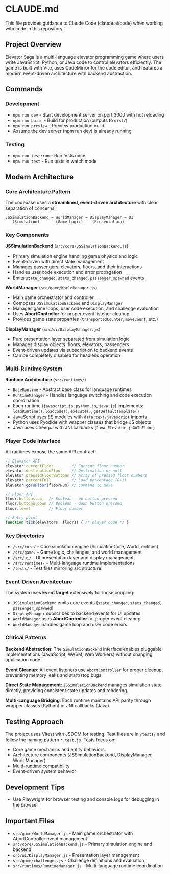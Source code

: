 # CLAUDE.md

This file provides guidance to Claude Code (claude.ai/code) when working with code in this repository.

## Project Overview

Elevator Saga is a multi-language elevator programming game where users write JavaScript, Python, or Java code to control elevators efficiently. The game is built with Vite, uses CodeMirror for the code editor, and features a modern event-driven architecture with backend abstraction.

## Commands

### Development
- `npm run dev` - Start development server on port 3000 with hot reloading
- `npm run build` - Build for production (outputs to `dist/`)
- `npm run preview` - Preview production build
- Assume the dev server (npm run dev) is already running

### Testing
- `npm run test:run` - Run tests once
- `npm run test` - Run tests in watch mode

## Modern Architecture

### Core Architecture Pattern

The codebase uses a **streamlined, event-driven architecture** with clear separation of concerns:

```
JSSimulationBackend → WorldManager → DisplayManager → UI
   (Simulation)       (Game Logic)    (Presentation)
```

### Key Components

**JSSimulationBackend** (`src/core/JSSimulationBackend.js`)
- Primary simulation engine handling game physics and logic
- Event-driven with direct state management
- Manages passengers, elevators, floors, and their interactions
- Handles user code execution and error propagation
- Emits `state_changed`, `stats_changed`, `passenger_spawned` events

**WorldManager** (`src/game/WorldManager.js`)
- Main game orchestrator and controller
- Composes `JSSimulationBackend` and `DisplayManager`
- Manages game loops, user code execution, and challenge evaluation
- Uses **AbortController** for proper event listener cleanup
- Provides game state properties (`transportedCounter`, `moveCount`, etc.)

**DisplayManager** (`src/ui/DisplayManager.js`)
- Pure presentation layer separated from simulation logic
- Manages display objects: floors, elevators, passengers
- Event-driven updates via subscription to backend events
- Can be completely disabled for headless operation

### Multi-Runtime System

**Runtime Architecture** (`src/runtimes/`)
- `BaseRuntime` - Abstract base class for language runtimes
- `RuntimeManager` - Handles language switching and code execution coordination
- Each runtime (`javascript.js`, `python.js`, `java.js`) implements: `loadRuntime()`, `loadCode()`, `execute()`, `getDefaultTemplate()`
- JavaScript uses ES modules with `data:text/javascript` imports
- Python uses Pyodide with wrapper classes that bridge JS objects
- Java uses CheerpJ with JNI callbacks (`Java_Elevator_jsGoToFloor`)

### Player Code Interface

All runtimes expose the same API contract:
```js
// Elevator API
elevator.currentFloor        // Current floor number
elevator.destinationFloor    // Destination or null
elevator.pressedFloorButtons // Array of pressed floor numbers
elevator.percentFull         // Load percentage (0-1)
elevator.goToFloor(floorNum) // Command to move

// Floor API
floor.buttons.up   // Boolean - up button pressed
floor.buttons.down // Boolean - down button pressed
floor.level        // Floor number

// Entry point
function tick(elevators, floors) { /* player code */ }
```

### Key Directories
- `/src/core/` - Core simulation engine (SimulationCore, World, entities)
- `/src/game/` - Game logic, challenges, and world management
- `/src/ui/` - UI presentation layer and display management
- `/src/runtimes/` - Multi-language runtime implementations
- `/tests/` - Test files mirroring src structure

### Event-Driven Architecture

The system uses **EventTarget** extensively for loose coupling:
- `JSSimulationBackend` emits core events (`state_changed`, `stats_changed`, `passenger_spawned`)
- `DisplayManager` subscribes to backend events for UI updates
- `WorldManager` uses **AbortController** for proper event cleanup
- `WorldManager` handles game loop and user code errors

### Critical Patterns

**Backend Abstraction**: The `SimulationBackend` interface enables pluggable implementations (JavaScript, WASM, Web Workers) without changing application code.

**Event Cleanup**: All event listeners use `AbortController` for proper cleanup, preventing memory leaks and start/stop bugs.

**Direct State Management**: `JSSimulationBackend` manages simulation state directly, providing consistent state updates and rendering.

**Multi-Language Bridging**: Each runtime maintains API parity through wrapper classes (Python) or JNI callbacks (Java).

## Testing Approach

The project uses Vitest with JSDOM for testing. Test files are in `/tests/` and follow the naming pattern `*.test.js`. Tests focus on:
- Core game mechanics and entity behaviors
- Architecture components (JSSimulationBackend, DisplayManager, WorldManager)
- Multi-runtime compatibility
- Event-driven system behavior

## Development Tips

- Use Playwright for browser testing and console logs for debugging in the browser

## Important Files

- `src/game/WorldManager.js` - Main game orchestrator with AbortController event management
- `src/core/JSSimulationBackend.js` - Primary simulation engine and backend
- `src/ui/DisplayManager.js` - Presentation layer management
- `src/game/challenges.js` - Challenge definitions and evaluation
- `src/runtimes/RuntimeManager.js` - Multi-language runtime coordination
